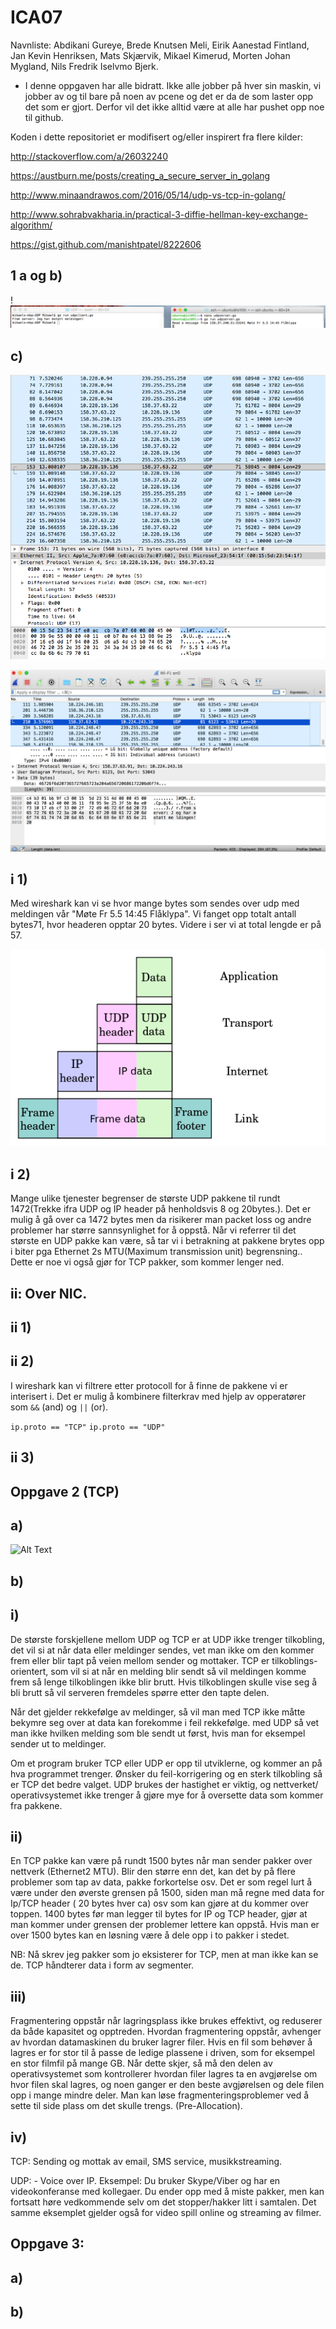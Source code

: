 ﻿# ICA07
 
Navnliste: Abdikani Gureye, Brede Knutsen Meli, Eirik Aanestad Fintland, Jan Kevin Henriksen, Mats Skjærvik, Mikael Kimerud, Morten Johan Mygland, Nils Fredrik Iselvmo Bjerk.

- I denne oppgaven har alle bidratt. Ikke alle jobber på hver sin maskin, vi jobber av og til bare på noen av pcene og det er da de som laster opp det som er gjort. Derfor vil det ikke alltid være at alle har pushet opp noe til github.

Koden i dette repositoriet er modifisert og/eller inspirert fra flere kilder:


http://stackoverflow.com/a/26032240

https://austburn.me/posts/creating_a_secure_server_in_golang

http://www.minaandrawos.com/2016/05/14/udp-vs-tcp-in-golang/

http://www.sohrabvakharia.in/practical-3-diffie-hellman-key-exchange-algorithm/

https://gist.github.com/manishtpatel/8222606


## 1 a og b) 

!![Alt Text](https://raw.githubusercontent.com/IS105-Gruppe05/ICA07/master/Bilder/Bilde1.png)

## c)


![Alt Text](https://github.com/IS105-Gruppe05/ICA07/blob/master/Bilder/Bilde2.png)

![Alt Text](https://github.com/IS105-Gruppe05/ICA07/blob/master/Bilder/Bilde3.png?raw=true)
 
 








## i 1)
Med wireshark kan vi se hvor mange bytes som sendes over udp med meldingen vår "Møte Fr 5.5 14:45 Flåklypa". Vi fanget opp totalt antall bytes71, hvor headeren opptar 20 bytes. Videre i ser vi at total lengde er på 57.

![Alt Text](https://github.com/IS105-Gruppe05/ICA07/blob/master/Bilder/Bilde4.png?raw=true)
 
## i 2)
Mange ulike tjenester begrenser de største UDP pakkene til rundt 1472(Trekke ifra UDP og IP header på henholdsvis 8 og 20bytes.). Det er mulig å gå over ca 1472 bytes men da risikerer man packet loss og andre problemer har større sannsynlighet for å oppstå. Når vi referrer til det største en UDP pakke kan være, så tar vi i betrakning at pakkene brytes opp i biter pga Ethernet 2s MTU(Maximum transmission unit) begrensning.. Dette er noe vi også gjør for TCP pakker, som kommer lenger ned.
## ii: Over NIC.
## ii 1)
## ii 2)

I wireshark kan vi filtrere etter protocoll for å finne de pakkene vi er interisert i. Det er mulig å kombinere filterkrav med hjelp av opperatører som ```&&``` (and) og ```||``` (or).

```ip.proto == "TCP"```
```ip.proto == "UDP"```


## ii 3)	
















## Oppgave 2 (TCP)
## a) 

![Alt Text](https://github.com/IS105-Gruppe05/ICA07/blob/master/Bilder/Bilde5.png?raw=true)

## b) 

## i)
De største forskjellene mellom UDP og TCP er at UDP ikke trenger tilkobling, det vil si at når data eller meldinger sendes, vet man ikke om den kommer frem eller blir tapt på veien mellom sender og mottaker. TCP er tilkoblings-orientert, som vil si at når en melding blir sendt så vil meldingen komme frem så lenge tilkoblingen ikke blir brutt. Hvis tilkoblingen skulle vise seg å bli brutt så vil serveren fremdeles spørre etter den tapte delen.

Når det gjelder rekkefølge av meldinger, så vil man med TCP ikke måtte bekymre seg over at data kan forekomme i feil rekkefølge. med UDP så vet man ikke hvilken melding som ble sendt ut først, hvis man for eksempel sender ut to meldinger.

Om et program bruker TCP eller UDP er opp til utviklerne, og kommer an på hva programmet trenger. Ønsker du feil-korrigering og en sterk tilkobling så er TCP det bedre valget. UDP brukes der hastighet er viktig, og nettverket/ operativsystemet ikke trenger å gjøre mye for å oversette data som kommer fra pakkene.


## ii)
En TCP pakke kan være på rundt 1500 bytes når man sender pakker over nettverk (Ethernet2 MTU). Blir den større enn det, kan det by på flere problemer som tap av data, pakke forkortelse osv. Det er som regel lurt å være under den øverste grensen på 1500, siden man må regne med data for Ip/TCP header ( 20 bytes hver ca)  osv som kan gjøre at du kommer over toppen. 1400 bytes før man legger til bytes for IP og TCP header, gjør at man kommer under grensen der problemer lettere kan oppstå. Hvis man er over 1500 bytes kan en løsning være å dele opp i to pakker i stedet. 

NB: Nå skrev jeg pakker som jo eksisterer for TCP, men at man ikke kan se de. TCP håndterer data i form av segmenter.

## iii)
Fragmentering oppstår når lagringsplass ikke brukes effektivt, og reduserer da både kapasitet og opptreden. Hvordan fragmentering oppstår, avhenger av hvordan datamaskinen du bruker lagrer filer. Hvis en fil som behøver å lagres er for stor til å passe de ledige plassene i driven, som for eksempel en stor filmfil på mange GB. Når dette skjer, så må den delen av operativsystemet som kontrollerer hvordan filer lagres ta en avgjørelse om hvor filen skal lagres, og noen ganger er den beste avgjørelsen og dele filen opp i mange mindre deler. Man kan løse fragmenteringsproblemer ved å sette til side plass om det skulle trengs. (Pre-Allocation).

## iv)
TCP: Sending og mottak av email, SMS service, musikkstreaming.

UDP:  - Voice over IP. Eksempel: Du bruker Skype/Viber og har en videokonferanse med kollegaer. Du ender opp med å miste pakker, men kan fortsatt høre vedkommende selv om det stopper/hakker litt i samtalen. Det samme eksemplet gjelder også for video spill online og streaming av filmer.


## Oppgave 3:
## a)
## b)
